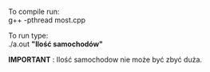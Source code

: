 To compile run: <br/>
g++ -pthread most.cpp


To run type: <br />
./a.out <strong>"Ilość samochodów"</strong> <br />



**IMPORTANT** : Ilość samochodow nie może być zbyć duża. 
